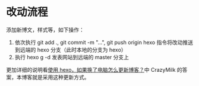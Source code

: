 # 改动流程
添加新博文，样式等，如下操作：
 1. 依次执行 git add ., git commit -m "...", git push origin hexo 指令将改动推送到远端的 hexo 分支（此时本地的分支为 hexo）
 2. 执行 hexo g -d 发表网站到远端的 master 分支上

更加详细的说明看[使用 hexo，如果换了电脑怎么更新博客？](https://www.zhihu.com/question/21193762)中 CrazyMilk 的答案，本博客就是采用这种更新方式。